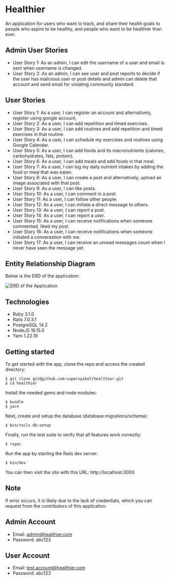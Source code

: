 # Healthier

An application for users who want to track, and share their health goals to people who aspire to be healthy, and people who want to be healthier than ever.

## Admin User Stories

- User Story 1: As an admin, I can edit the username of a user and email is sent when username is changed.
- User Story 2: As an admin, I can see user and post reports to decide if the user has malicious user or post details and admin can delete that account and send email for violating community standard.

## User Stories

- User Story 1: As a user, I can register an account and alternatively, register using google account,
- User Story 2: As a user, I can add repetition and timed exercises.
- User Story 3: As a user, I can add routines and add repetition and timed exercises in that routine.
- User Story 4: As a user, I can schedule my exercises and routines using Google Calendar.
- User Story 5: As a user, I can add foods and its macronutrients (calories, carbohydrates, fats, protein).
- User Story 6: As a user, I can add meals and add foods in that meal.
- User Story 7: As a user, I can log my daily nutrient intakes by adding the food or meal that was eaten.
- User Story 8: As a user, I can create a post and alternatively, upload an image associated with that post.
- User Story 9: As a user, I can like posts.
- User Story 10: As a user, I can comment in a post.
- User Story 11: As a user, I can follow other people.
- User Story 12: As a user, I can initiate a direct message to others.
- User Story 13: As a user, I can report a post.
- User Story 14: As a user, I can report a user.
- User Story 15: As a user, I can receive notifications when someone commented, liked my post.
- User Story 16: As a user, I can receive notifications when someone initiated a converastion with me.
- User Story 17: As a user, I can receive an unread messages count when I never have seen the message yet.

## Entity Relationship Diagram

Below is the ERD of the application:

![ERD of the Application](https://drive.google.com/uc?export=view&id=1DPgYFSdMtUR2nZ6ilcIkU9rzbzGgAERq)

## Technologies

- Ruby 3.1.0
- Rails 7.0.3.1
- PostgreSQL 14.2
- NodeJS 16.15.0
- Yarn 1.22.19

## Getting started

To get started with the app, clone the repo and access the created directory:

```
$ git clone git@github.com:superspike7/healthier.git
$ cd healthier
```

Install the needed gems and node modules:

```
$ bundle
$ yarn
```

Next, create and setup the database (database migrations/schema):

```
$ bin/rails db:setup
```

Finally, run the test suite to verify that all features work correctly:

```
$ rspec
```

Run the app by starting the Rails dev server:

```
$ bin/dev
```

You can then visit the site with this URL: http://localhost:3000

## Note

If error occurs, it is likely due to the lack of credentials, which you can request from the contributors of this application.

## Admin Account

- Email: admin@healthier.com
- Password: abc123

## User Account

- Email: test.account@healthier.com
- Password: abc123
